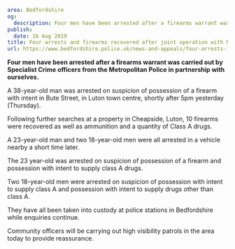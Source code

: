 ```yaml
area: Bedfordshire
og:
  description: Four men have been arrested after a firearms warrant was carried out by Specialist Crime officers from the Metropolitan Police in partnership with ourselves
publish:
  date: 16 Aug 2019
title: Four arrests and firearms recovered after joint operation with Metropolitan Police
url: https://www.bedfordshire.police.uk/news-and-appeals/four-arrests-firearms-recovered-aug19
```

**Four men have been arrested after a firearms warrant was carried out by Specialist Crime officers from the Metropolitan Police in partnership with ourselves.**

A 38-year-old man was arrested on suspicion of possession of a firearm with intent in Bute Street, in Luton town centre, shortly after 5pm yesterday (Thursday).

Following further searches at a property in Cheapside, Luton, 10 firearms were recovered as well as ammunition and a quantity of Class A drugs.

A 23-year-old man and two 18-year-old men were all arrested in a vehicle nearby a short time later.

The 23 year-old was arrested on suspicion of possession of a firearm and possession with intent to supply class A drugs.

Two 18-year-old men were arrested on suspicion of possession with intent to supply class A and possession with intent to supply drugs other than class A.

They have all been taken into custody at police stations in Bedfordshire while enquiries continue.

Community officers will be carrying out high visibility patrols in the area today to provide reassurance.
